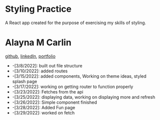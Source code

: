 # Styling Practice

A React app created for the purpose of exercising my skills of styling.

# Alayna M Carlin
[github](https://github.com/AlaynaCarlin), [linkedIn](https://www.linkedin.com/in/alayna-carlin-865326221/), [portfolio](https://alaynacarlin.github.io/
)

* -[3/8/2022]: built out file structure
* -[3/10/2022]: added routes
* -[3/15/2022]: added components, Working on theme ideas, styled splash page
* -[3/17/2022]: working on getting router to function properly
* -[3/23/2022]: Fetches from the api
* -[3/25/2022]: displaying data, working on displaying more and refresh
* -[3/26/2022]: Simple component finished
* -[3/28/2022]: Added Fun page
* -[3/29/2022]: worked on fetch

